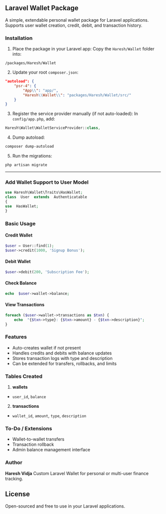 ## Laravel Wallet Package
A simple, extendable personal wallet package for Laravel applications. Supports user wallet creation, credit, debit, and transaction history.

###  Installation
1.  Place the package in your Laravel app: Copy the `Haresh/Wallet` folder into:
```
/packages/Haresh/Wallet
```
 2. Update your root `composer.json`:
```json
"autoload": {
	"psr-4": {
		"App\\": "app/",
		"Haresh\\Wallet\\": "packages/Haresh/Wallet/src/"
	}
}
```
3.  Register the service provider manually (if not auto-loaded): In `config/app.php`, add:
```php
Haresh\Wallet\WalletServiceProvider::class,
```
4.  Dump autoload:
```bash
composer dump-autoload
```
5.  Run the migrations:
```bash
php artisan migrate
```
---
###  Add Wallet Support to User Model
```php
use Haresh\Wallet\Traits\HasWallet;
class  User  extends  Authenticatable
{
use  HasWallet;
}
```
### Basic Usage
#### Credit Wallet
```php
$user = User::find(1);
$user->credit(1000, 'Signup Bonus');
```
#### Debit Wallet
```php
$user->debit(200, 'Subscription Fee');
```
#### Check Balance
```php
echo  $user->wallet->balance;
```
#### View Transactions
```php
foreach ($user->wallet->transactions as $txn) {
	echo  "{$txn->type}: {$txn->amount} - {$txn->description}";
}
```
### Features
* Auto-creates wallet if not present
* Handles credits and debits with balance updates
* Stores transaction logs with type and description
* Can be extended for transfers, rollbacks, and limits

### Tables Created
1.  **wallets**
*  `user_id`, `balance`
2.  **transactions**
*  `wallet_id`, `amount`, `type`, `description`
 

###  To-Do / Extensions
* Wallet-to-wallet transfers
* Transaction rollback
* Admin balance management interface
### Author
**Haresh Vidja**
Custom Laravel Wallet for personal or multi-user finance tracking.

## License
Open-sourced and free to use in your Laravel applications.
